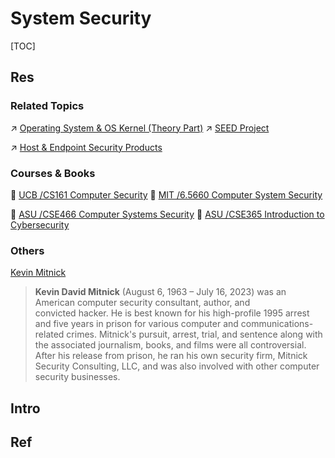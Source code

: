 # System Security

[TOC]



## Res
### Related Topics
↗ [Operating System & OS Kernel (Theory Part)](../../🔑%20CS%20Core/🧬%20Computer%20System/Operating%20System%20&%20OS%20Kernel%20(Theory%20Part)/Operating%20System%20&%20OS%20Kernel%20(Theory%20Part).md)
↗ [SEED Project](../☠️%20Kill%20Chain/🎯%20Cyber%20Ranges%20&%20Labs/🧪%20Ranges%20&%20Security%20Labs/SEED%20Project/SEED%20Project.md)

↗ [Host & Endpoint Security Products](../⛈️%20Risk%20Management/🐺%20Risk%20Countermeasures%20&%20Security%20Control/🛌%20Comprehensive%20Defense%20Systems%20&%20Security%20Products/Host%20&%20Endpoint%20Security%20Products/Host%20&%20Endpoint%20Security%20Products.md)


### Courses & Books
🏫 [UCB /CS161 Computer Security](../../🗺%20CS%20Overview/Courses%20of%20Universities/UC%20Berkeley/CS161%20Computer%20Security/CS161%20Computer%20Security.md)
🏫 [MIT /6.5660 Computer System Security](../../🗺%20CS%20Overview/Courses%20of%20Universities/MIT/6.5660%20Computer%20System%20Security/6.5660%20Computer%20System%20Security.md)

🏫 [ASU /CSE466 Computer Systems Security](../../🗺%20CS%20Overview/Courses%20of%20Universities/ASU/CSE466%20Computer%20Systems%20Security.md)
🏫 [ASU /CSE365 Introduction to Cybersecurity](../../🗺%20CS%20Overview/Courses%20of%20Universities/ASU/CSE365%20Introduction%20to%20Cybersecurity.md)



### Others
[Kevin Mitnick](https://en.wikipedia.org/wiki/Kevin_Mitnick)

> **Kevin David Mitnick** (August 6, 1963 – July 16, 2023) was an American computer security consultant, author, and convicted hacker. He is best known for his high-profile 1995 arrest and five years in prison for various computer and communications-related crimes. Mitnick's pursuit, arrest, trial, and sentence along with the associated journalism, books, and films were all controversial. After his release from prison, he ran his own security firm, Mitnick Security Consulting, LLC, and was also involved with other computer security businesses.



## Intro



## Ref

